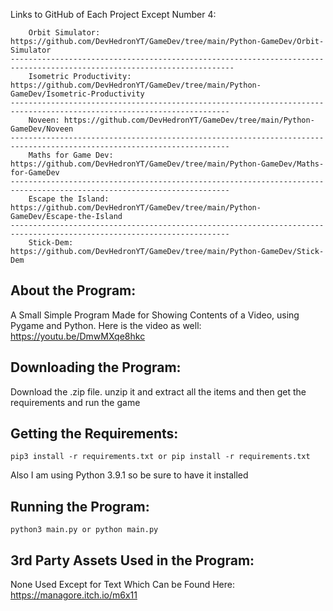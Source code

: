 Links to GitHub of Each Project Except Number 4:
```
	Orbit Simulator: https://github.com/DevHedronYT/GameDev/tree/main/Python-GameDev/Orbit-Simulator
------------------------------------------------------------------------------------------------------------------------
	Isometric Productivity: https://github.com/DevHedronYT/GameDev/tree/main/Python-GameDev/Isometric-Productivity
-----------------------------------------------------------------------------------------------------------------------
	Noveen: https://github.com/DevHedronYT/GameDev/tree/main/Python-GameDev/Noveen
-----------------------------------------------------------------------------------------------------------------------
	Maths for Game Dev: https://github.com/DevHedronYT/GameDev/tree/main/Python-GameDev/Maths-for-GameDev
-----------------------------------------------------------------------------------------------------------------------
	Escape the Island: https://github.com/DevHedronYT/GameDev/tree/main/Python-GameDev/Escape-the-Island
-----------------------------------------------------------------------------------------------------------------------
	Stick-Dem: https://github.com/DevHedronYT/GameDev/tree/main/Python-GameDev/Stick-Dem

```

## About the Program:
A Small Simple Program Made for Showing Contents of a Video, using Pygame and Python. Here is the video as well: https://youtu.be/DmwMXqe8hkc

## Downloading the Program:
Download the .zip file. unzip it and extract all the items and then get the requirements and run the game

## Getting the Requirements:

```
pip3 install -r requirements.txt or pip install -r requirements.txt
```

Also I am using Python 3.9.1 so be sure to have it installed

## Running the Program:

```
python3 main.py or python main.py
```


## 3rd Party Assets Used in the Program:

None Used Except for Text Which Can be Found Here: https://managore.itch.io/m6x11
